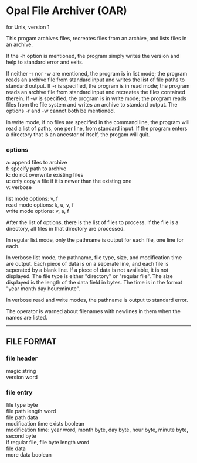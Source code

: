 # Opal File Archiver (OAR)
for Unix, version 1

This progam archives files, recreates files from an archive, and lists files in an archive.

If the -h option is mentioned, the program simply writes the version and help to standard error and exits.

If neither -r nor -w are mentioned, the program is in list mode; the program reads an archive file from standard input and writes the list of file paths to standard output. If -r is specified, the program is in read mode; the program reads an archive file from standard input and recreates the files contained therein. If -w is specified, the program is in write mode; the program reads files from the file system and writes an archive to standard output. The options -r and -w cannot both be mentioned.

In write mode, if no files are specified in the command line, the program will read a list of paths, one per line, from standard input. If the program enters a directory that is an ancestor of itself, the progam will quit.

### options  
a: append files to archive  
f: specify path to archive  
k: do not overwrite existing files  
u: only copy a file if it is newer than the existing one  
v: verbose

list mode options: v, f  
read mode options: k, u, v, f  
write mode options: v, a, f

After the list of options, there is the list of files to process. If the file is a directory, all files in that directory are processed.

In regular list mode, only the pathname is output for each file, one line for each.

In verbose list mode, the pathname, file type, size, and modification time are output. Each piece of data is on a seperate line, and each file is seperated by a blank line. If a piece of data is not available, it is not displayed. The file type is either "directory" or "regular file". The size displayed is the length of the data field in bytes. The time is in the format "year month day hour:minute".

In verbose read and write modes, the pathname is output to standard error.

The operator is warned about filenames with newlines in them when the names are listed.

_______

## FILE FORMAT

### file header  
magic string  
version word

### file entry  
file type byte  
file path length word  
file path data  
modification time exists boolean  
modification time: year word, month byte, day byte, hour byte, minute byte, second byte  
if regular file, file byte length word  
file data  
more data boolean
